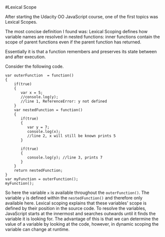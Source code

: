 #Lexical Scope

After starting the Udacity OO JavaScript course, one of the first topics was Lexical Scopes.

The most concise definition I found was: Lexical Scoping defines how variable names are resolved in nested functions: inner functions contain the scope of parent functions even if the parent function has returned.

Essentially it is that a function remembers and preserves its state between and after execution.

Consider the following code.

    var outerFunction  = function()
    {
        if(true)
        {
           var x = 5;
           //console.log(y); 
           //line 1, ReferenceError: y not defined
        }
        var nestedFunction = function() 
        {
           if(true)
           {
              var y = 7;
              console.log(x); 
              //line 2, x will still be known prints 5
           }
 
           if(true)
           {
              console.log(y); //line 3, prints 7
           }
        }
        return nestedFunction;
    }
    var myFunction = outerFunction();
    myFunction();
    
So here the variable `x` is available throughout the `outerFunction()`. The variable `y` is defined within the `nestedFunction()` and therefore only available here. Lexical scoping explains that these variables' scope is defined by their position in the source code. To resolve the variables, JavaScript starts at the innermost and searches outwards until it finds the variable it is looking for.  The advantage of this is that we can determine the value of a variable by looking at the code, however, in dynamic scoping the variable can change at runtime.
